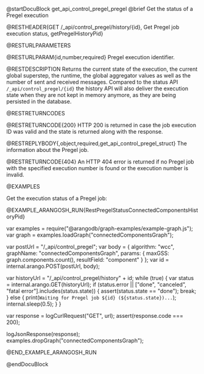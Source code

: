 @startDocuBlock get_api_control_pregel_pregel
@brief Get the status of a Pregel execution

@RESTHEADER{GET /_api/control_pregel/history/{id}, Get Pregel job execution status, getPregelHistoryPid}

@RESTURLPARAMETERS

@RESTURLPARAM{id,number,required}
Pregel execution identifier.

@RESTDESCRIPTION
Returns the current state of the execution, the current global superstep, the
runtime, the global aggregator values as well as the number of sent and
received messages. Compared to the status API `/_api/control_pregel/{id}` the
history API will also deliver the execution state when they are not kept in 
memory anymore, as they are being persisted in the database.

@RESTRETURNCODES

@RESTRETURNCODE{200}
HTTP 200 is returned in case the job execution ID was valid and the state is
returned along with the response.

@RESTREPLYBODY{,object,required,get_api_control_pregel_struct}
The information about the Pregel job.

@RESTRETURNCODE{404}
An HTTP 404 error is returned if no Pregel job with the specified execution number
is found or the execution number is invalid.

@EXAMPLES

Get the execution status of a Pregel job:

@EXAMPLE_ARANGOSH_RUN{RestPregelStatusConnectedComponentsHistoryPid}

var examples = require("@arangodb/graph-examples/example-graph.js");
var graph = examples.loadGraph("connectedComponentsGraph");

var postUrl = "/_api/control_pregel";
  var body = {
    algorithm: "wcc",
    graphName: "connectedComponentsGraph",
    params: {
    maxGSS: graph.components.count(),
    resultField: "component"
  }
};
var id = internal.arango.POST(postUrl, body);

var historyUrl = "/_api/control_pregel/history" + id;
while (true) {
  var status = internal.arango.GET(historyUrl);
  if (status.error || ["done", "canceled", "fatal error"].includes(status.state)) {
    assert(status.state == "done");
    break;
  } else {
    print(`Waiting for Pregel job ${id} (${status.state})...`);
    internal.sleep(0.5);
  }
}

var response = logCurlRequest("GET", url);
assert(response.code === 200);

logJsonResponse(response);
examples.dropGraph("connectedComponentsGraph");

@END_EXAMPLE_ARANGOSH_RUN

@endDocuBlock
